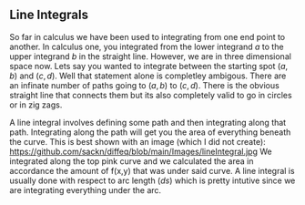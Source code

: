 ## Line Integrals
So far in calculus we have been used to integrating from one end point to another. In calculus one, you integrated from the lower integrand $a$ to the upper integrand $b$ in the straight line. However, we are in three dimensional space now. Lets say you wanted to integrate between the starting spot $(a,b)$ and $(c,d)$. Well that statement alone is completley ambigous. There are an infinate number of paths going to $(a,b)$ to $(c,d)$. There is the obvious straight line that connects them but its also completely valid to go in circles or in zig zags. 

A line integral involves defining some path and then integrating along that path. Integrating along the path will get you the area of everything beneath the curve. This is best shown with an image (which I did not create):
https://github.com/sackn/diffeq/blob/main/Images/lineIntegral.jpg
We integrated along the top pink curve and we calculated the area in accordance the amount of f(x,y) that was under said curve. A line integral is usually done with respect to arc length ($ds$) which is pretty intutive since we are integrating everything under the arc. 
$$$$

